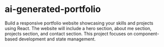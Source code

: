 # ai-generated-portfolio
Build a responsive portfolio website showcasing your skills and projects using React.  The website will include a hero section, about me section, projects section, and contact section.  This project focuses on component-based development and state management.
